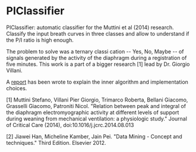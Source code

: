 # PIClassifier
PIClassifier: automatic classifier for the Muttini et al (2014) research. Classify the input breath curves in three classes and allow to understand if the P/I ratio is high enough.

The problem to solve was a ternary classi cation -- Yes, No, Maybe -- of signals generated by the activity of the diaphragm during a registration of five minutes. This work is a part of a bigger research [1] lead by Dr. Giorgio Villani.

A [report](https://github.com/Emanz93/PIClassifier/blob/master/Technical_Report.pdf)  has been wrote to explain the inner algorithm and implementation choices.


[1] Muttini Stefano, Villani Pier Giorgio, Trimarco Roberta, Bellani Giacomo, Grasselli Giacomo, Patroniti Nicol.
    "Relation between peak and integral of the diaphragm electromyographic activity at different levels of support during weaning from mechanical ventilation: a physiologic study."
    Journal of Critical Care (2014), doi:10.1016/j.jcrc.2014.08.013

[2] Jiawei Han, Micheline Kamber, Jain Pei. "Data Mining - Concept and techniques." Third Edition. Elsevier 2012.
